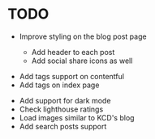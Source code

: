 # TODO

- Improve styling on the blog post page

  - Add header to each post
  - Add social share icons as well

<!-- - Add SEO

  - Opengraph,Twitter
  - SEO support on contentful
  - SEO component -->

- Add tags support on contentful
- Add tags on index page
<!-- - Add layout component -->
- Add support for dark mode
- Check lighthouse ratings
- Load images similar to KCD's blog
- Add search posts support
